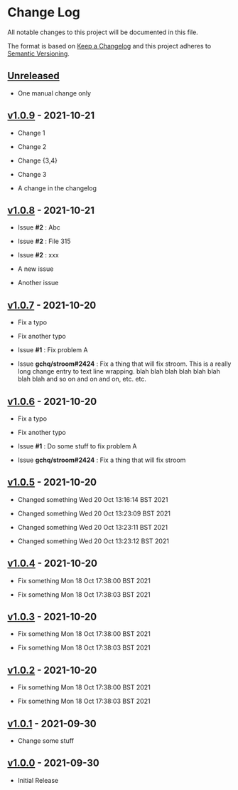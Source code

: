 # Change Log
All notable changes to this project will be documented in this file.

The format is based on [Keep a Changelog](http://keepachangelog.com/) 
and this project adheres to [Semantic Versioning](http://semver.org/).


## [Unreleased]





* One manual change only





## [v1.0.9] - 2021-10-21





* Change 1


* Change 2





* Change {3,4}

* Change 3

* A change in the changelog



## [v1.0.8] - 2021-10-21




* Issue **#2** : Abc

* Issue **#2** : File 315

* Issue **#2** : xxx

* A new issue

* Another issue


## [v1.0.7] - 2021-10-20

* Fix a typo

* Fix another typo

* Issue **#1** : Fix problem A

* Issue **gchq/stroom#2424** : Fix a thing that will fix stroom. This is a really long change entry to text line wrapping. blah blah blah blah blah blah blah blah and so on and on and on, etc. etc.


## [v1.0.6] - 2021-10-20

* Fix a typo

* Fix another typo

* Issue **#1** : Do some stuff to fix problem A

* Issue **gchq/stroom#2424** : Fix a thing that will fix stroom


## [v1.0.5] - 2021-10-20

* Changed something Wed 20 Oct 13:16:14 BST 2021

* Changed something Wed 20 Oct 13:23:09 BST 2021

* Changed something Wed 20 Oct 13:23:11 BST 2021

* Changed something Wed 20 Oct 13:23:12 BST 2021


## [v1.0.4] - 2021-10-20

* Fix something Mon 18 Oct 17:38:00 BST 2021

* Fix something Mon 18 Oct 17:38:03 BST 2021


## [v1.0.3] - 2021-10-20

* Fix something Mon 18 Oct 17:38:00 BST 2021

* Fix something Mon 18 Oct 17:38:03 BST 2021


## [v1.0.2] - 2021-10-20

* Fix something Mon 18 Oct 17:38:00 BST 2021

* Fix something Mon 18 Oct 17:38:03 BST 2021


## [v1.0.1] - 2021-09-30

* Change some stuff


## [v1.0.0] - 2021-09-30

* Initial Release


[Unreleased]: https://github.com/at055612/release-it-testbed/compare/v1.0.9...HEAD
[v1.0.9]: https://github.com/at055612/release-it-testbed/compare/v1.0.8...v1.0.9
[v1.0.8]: https://github.com/at055612/release-it-testbed/compare/v1.0.7...v1.0.8
[v1.0.7]: https://github.com/at055612/release-it-testbed/compare/v1.0.6...v1.0.7
[v1.0.6]: https://github.com/at055612/release-it-testbed/compare/v1.0.5...v1.0.6
[v1.0.5]: https://github.com/at055612/release-it-testbed/compare/v1.0.4...v1.0.5
[v1.0.4]: https://github.com/at055612/release-it-testbed/compare/v1.0.3...v1.0.4
[v1.0.3]: https://github.com/at055612/release-it-testbed/compare/v1.0.2...v1.0.3
[v1.0.2]: https://github.com/at055612/release-it-testbed/compare/v1.0.1...v1.0.2
[v1.0.1]: https://github.com/at055612/release-it-testbed/compare/v1.0.0...v1.0.1
[v1.0.0]: https://github.com/at055612/release-it-testbed/compare/v1.0.0...v1.0.0
